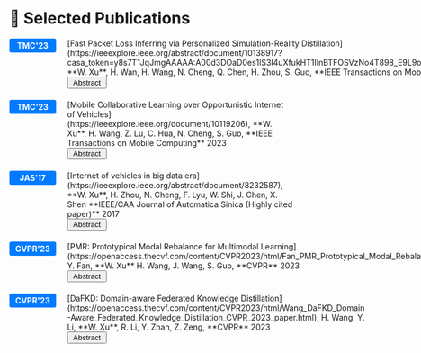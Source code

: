 

# 📝 Selected Publications
<style>
  /* 图片徽标 */
  img {
      width: 250px;
      height: 150px;
  }
  .badge {
    display: none;
    position: absolute;
    top: -40px; 
    left: 50%;
    transform: translateX(-50%);
    padding: 5px 10px;
  }
  .original-size {
    width: auto;
    height: auto;
  }
  /* 文字徽标 */
  .badge-container {
  display: flex;
  align-items: flex-start; /* 将垂直对齐方式改为顶部对齐 */
  }

  .badge-container .badge_alone {
    flex: 0 0 auto; /* 不要让徽标的宽度自动调整 */
  }

  .content-wrapper {
    flex: 1; /* 填充剩余的空间 */
  }

  .badge_alone {
    width: 80px;
    height: auto;
    padding: 0.3em 0.1em;
    font-size: 1em;
    font-weight: bold;
    color: white;
    background-color: #007bff;
    /* background-color: auto; */
    border-radius: 0.25em;
    text-decoration: none;
    text-align: center;
  }
  .paper-box-text{
    margin-left: 20px;/* 左边栏和右边栏之间的间距 */
    /* margin-top: 30px; 可以根据需要调整上边距 */
  }
  .custom-link {
    color: white;
    text-decoration: none;
  }
  .custom-link:hover {
    color: white;
  }
    /* 以下是用于显示Abstract的内容 */
  .hidden {
    display: none;
  }
  .abstractContent {
    border: 1px dashed #000; /* 设置虚线边框，#000 是黑色 */
    padding: 10px; /* 可以根据需要调整内边距 */
    margin-top: 10px; /* 可以根据需要调整上边距 */
    margin-left: 20px;/* 左边栏和右边栏之间的间距 */
    width: auto; /* 设置固定宽度，可以根据需要调整 */
  }
  .toggleButton {
    display: inline-block;/* 或者 inline, block, inline-block, 等等 */
    margin-left: 20px;/* 左边栏和右边栏之间的间距 */
    margin-bottom: 20px;/* 下边的间距 */
    width: 70px; /* 设置固定宽度，可以根据需要调整 */
  }
  /* 分为两列 */
  .content-wrapper {
  display: flex;
  flex-direction: column;
}

</style>

<div class="badge-container">
  <div class="badge_alone">
    <a href="https://sigmobile.org/mobicom/2023/accepted.html" target="_blank"  class="custom-link">TMC'23</a>
  </div>
<div class="content-wrapper"> <!-- 新增的包裹层 -->
  <div class='paper-box-text' markdown="1">[Fast Packet Loss Inferring via Personalized Simulation-Reality Distillation](https://ieeexplore.ieee.org/abstract/document/10138917?casa_token=y8s7T1JqJmgAAAAA:A00d3DOaD0es1lS3I4uXfukHT1IInBTFOSVzNo4T898_E9L9oSlsJZsgUNYZd6cDFHNuAvHHIA), **W. Xu**, H. Wan, H. Wang, N. Cheng, Q. Chen, H. Zhou, S. Guo, **IEEE Transactions on Mobile Computing** 2023
  </div>
<button class="toggleButton">Abstract</button><div class="abstractContent hidden">Packet loss inferring can enable a transceiver to distinguish between channel impairment and collision for transmission failures, and thus can improve the network performance by exclusively performing rate adaptation or adjusting the medium access parameter. Machine learning methods from literature have shown great potential in producing models that can detect the loss causes over various network trace, however haven't considered accurate data-driven loss inferring on resource-constrained devices that cannot accommodate deep models. In this paper, we propose a novel packet loss inferring framework that can train lightweight models to distinguish between channel losses and collisions by learning the data trace from both simulation and real devices. Specifically, we first train a sophisticated teacher model based on extensive simulation datasets, whose knowledge is then transferred to a small student model that can be deployed on tiny device. The simulation-reality distillation is conducted via personalized trace from each client correspondingly, whose performance bound is analytically guaranteed. We have implemented our method on real testbed and show that the network access performance can be significantly improved, especially for sudden network variations.</div>
<script src="./assets/js/toggle.js"></script>
</div>
</div>

<div class="badge-container">
  <div class="badge_alone">
    <a href="https://sigmobile.org/mobicom/2023/accepted.html" target="_blank"  class="custom-link">TMC'23</a>
  </div>
<div class="content-wrapper"> <!-- 新增的包裹层 -->
  <div class='paper-box-text' markdown="1">[Mobile Collaborative Learning over Opportunistic Internet of Vehicles](https://ieeexplore.ieee.org/document/10119206), **W. Xu**, H. Wang, Z. Lu, C. Hua, N. Cheng, S. Guo, **IEEE Transactions on Mobile Computing** 2023
  </div>
<button class="toggleButton">Abstract</button><div class="abstractContent hidden">Machine learning models are widely applied for vehicular applications, which are essential to future intelligent transportation system (ITS). Traditional model training methods commonly employ a client-server architecture to perform local training and global iterative aggregations, which can consume significant bandwidth resources that are often absent in vehicular networks, especially in high vehicle density scenarios. Modern vehicle users naturally can collaboratively train machine learning models as they are the data owner and have strong local computing power from the onboard units (OBU). In this paper, we propose a novel collaborative learning scheme for mobile vehicles that can utilize the opportunistic vehicle-to-roadside (V2R) communication to exploit the common priors of vehicular data without interaction with a centralized coordinator. Specifically, vehicles perform local training during the driving journey, and simply upload its local model to roadside unit (RSU) encountered on the way. RSU's model will be updated accordingly and sent back to the vehicle via the V2R communication. We have theoretically shown that RSUs' models can eventually converge without a backhaul connection. Extensive experiments upon various road configurations demonstrate that the proposed scheme can efficiently train models among vehicles without dedicated Internet access and scale well with both the road range and vehicle density.</div>
<script src="./assets/js/toggle.js"></script>
</div>
</div>

<div class="badge-container">
  <div class="badge_alone">
    <a href="https://www.ieee-jas.net/" target="_blank"  class="custom-link">JAS'17</a>
  </div>
<div class="content-wrapper"> <!-- 新增的包裹层 -->
  <div class='paper-box-text' markdown="1">[Internet of vehicles in big data era](https://ieeexplore.ieee.org/abstract/document/8232587), **W. Xu**, H. Zhou, N. Cheng, F. Lyu, W. Shi, J. Chen, X. Shen **IEEE/CAA Journal of Automatica Sinica (Highly cited paper)** 2017
  </div>
<button class="toggleButton">Abstract</button><div class="abstractContent hidden">As the rapid development of automotive telematics, modern vehicles are expected to be connected through heterogeneous radio access technologies and are able to exchange massive information with their surrounding environment. By significantly expanding the network scale and conducting both real time and long term information processing, the traditional Vehicular Ad-Hoc Networks (VANETs) are evolving to the Internet of Vehicles (IoV), which promises efficient and intelligent prospect for the future transportation system. On the other hand, vehicles are not only consuming but also generating a huge amount and enormous types of data, which are referred to as Big Data. In this article, we first investigate the relationship between IoV and big data in vehicular environment, mainly on how IoV supports the transmission, storage, computing of the big data, and in return how IoV benefits from big data in terms of IoV characterization, performance evaluation and big data assisted communication protocol design. We then investigate the application of IoV big data for autonomous vehicles. Finally the emerging issues of the big data enabled IoV are discussed.</div>
<script src="./assets/js/toggle.js"></script>
</div>
</div>

<div class="badge-container">
  <div class="badge_alone">
    <a href="https://cvpr2023.thecvf.com/Conferences/2023" target="_blank"  class="custom-link">CVPR'23</a>
  </div>
<div class="content-wrapper"> <!-- 新增的包裹层 -->
  <div class='paper-box-text' markdown="1">[PMR: Prototypical Modal Rebalance for Multimodal Learning](https://openaccess.thecvf.com/content/CVPR2023/html/Fan_PMR_Prototypical_Modal_Rebalance_for_Multimodal_Learning_CVPR_2023_paper.html), Y. Fan, **W. Xu** H. Wang, J. Wang, S. Guo, **CVPR** 2023
  </div>
<button class="toggleButton">Abstract</button><div class="abstractContent hidden">Multimodal learning (MML) aims to jointly exploit the common priors of different modalities to compensate for their inherent limitations. However, existing MML methods often optimize a uniform objective for different modalities, leading to the notorious "modality imbalance" problem and counterproductive MML performance. To address the problem, some existing methods modulate the learning pace based on the fused modality, which is dominated by the better modality and eventually results in a limited improvement on the worse modal. To better exploit the features of multimodal, we propose Prototypical Modality Rebalance (PMR) to perform stimulation on the particular slow-learning modality without interference from other modalities. Specifically, we introduce the prototypes that represent general features for each class, to build the non-parametric classifiers for uni-modal performance evaluation. Then, we try to accelerate the slow-learning modality by enhancing its clustering toward prototypes. Furthermore, to alleviate the suppression from the dominant modality, we introduce a prototype-based entropy regularization term during the early training stage to prevent premature convergence. Besides, our method only relies on the representations of each modality and without restrictions from model structures and fusion methods, making it with great application potential for various scenarios. The source code is available here.
</div>
<script src="./assets/js/toggle.js"></script>
</div>
</div>


<div class="badge-container">
  <div class="badge_alone">
    <a href="https://cvpr2023.thecvf.com/Conferences/2023" target="_blank"  class="custom-link">CVPR'23</a>
  </div>
<div class="content-wrapper">
  <div class='paper-box-text' markdown="1">[DaFKD: Domain-aware Federated Knowledge Distillation](https://openaccess.thecvf.com/content/CVPR2023/html/Wang_DaFKD_Domain-Aware_Federated_Knowledge_Distillation_CVPR_2023_paper.html), H. Wang, Y. Li, **W. Xu**, R. Li, Y. Zhan, Z. Zeng, **CVPR** 2023
  </div>
<button class="toggleButton">Abstract</button><div class="abstractContent hidden">Federated Distillation (FD) has recently attracted increasing attention for its efficiency in aggregating multiple diverse local models trained from statistically heterogeneous data of distributed clients. Existing FD methods generally treat these models equally by merely computing the average of their output soft predictions for some given input distillation sample, which does not take the diversity across all local models into account, thus leading to degraded performance of the aggregated model, especially when some local models learn little knowledge about the sample. In this paper, we propose a new perspective that treats the local data in each client as a specific domain and design a novel domain knowledge aware federated distillation method, dubbed DaFKD, that can discern the importance of each model to the distillation sample, and thus is able to optimize the ensemble of soft predictions from diverse models. Specifically, we employ a domain discriminator for each client, which is trained to identify the correlation factor between the sample and the corresponding domain. Then, to facilitate the training of the domain discriminator while saving communication costs, we propose sharing its partial parameters with the classification model. Extensive experiments on various datasets and settings show that the proposed method can improve the model accuracy by up to 6.02% compared to state-of-the-art baselines.
</div>
<script src="./assets/js/toggle.js"></script>
</div>
</div>